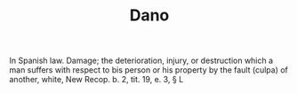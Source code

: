 ---
title: Dano
letter: D
permalink: "/definitions/bld-dano.html"
body: In Spanish law. Damage; the deterioration, injury, or destruction which a man
  suffers with respect to bis person or his property by the fault (culpa) of another,
  white, New Recop. b. 2, tit. 19, e. 3, § L
published_at: '2018-07-07'
source: Black's Law Dictionary 2nd Ed (1910)
layout: post
---